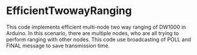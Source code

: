 # EfficientTwowayRanging
This code implements efficient multi-node two way ranging of DW1000 in Arduino. In this scenario, there are multiple nodes, who are all trying to perform ranging with other nodes. This code use broadcasting of POLL and FINAL message to save transmission time.
